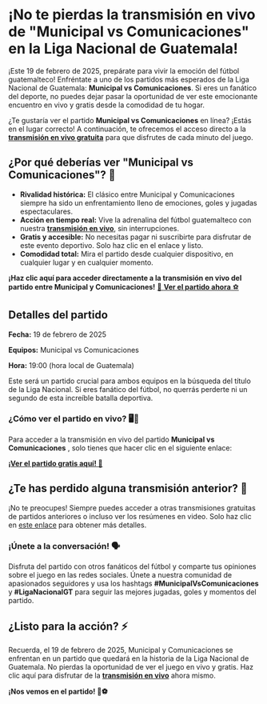 # ¡No te pierdas la transmisión en vivo de "Municipal vs Comunicaciones" en la Liga Nacional de Guatemala!

¡Este 19 de febrero de 2025, prepárate para vivir la emoción del fútbol guatemalteco! Enfréntate a uno de los partidos más esperados de la Liga Nacional de Guatemala: **Municipal vs Comunicaciones**. Si eres un fanático del deporte, no puedes dejar pasar la oportunidad de ver este emocionante encuentro en vivo y gratis desde la comodidad de tu hogar.

¿Te gustaría ver el partido **Municipal vs Comunicaciones** en línea? ¡Estás en el lugar correcto! A continuación, te ofrecemos el acceso directo a la [**transmisión en vivo gratuita**](https://tinyurl.com/livestreamfreeo?st=Municipal+vs+Comunicaciones&si=gh) para que disfrutes de cada minuto del juego.

## ¿Por qué deberías ver "Municipal vs Comunicaciones"? 🤔

- **Rivalidad histórica:** El clásico entre Municipal y Comunicaciones siempre ha sido un enfrentamiento lleno de emociones, goles y jugadas espectaculares.
- **Acción en tiempo real:** Vive la adrenalina del fútbol guatemalteco con nuestra [**transmisión en vivo**](https://tinyurl.com/livestreamfreeo?st=Municipal+vs+Comunicaciones&si=gh), sin interrupciones.
- **Gratis y accesible:** No necesitas pagar ni suscribirte para disfrutar de este evento deportivo. Solo haz clic en el enlace y listo.
- **Comodidad total:** Mira el partido desde cualquier dispositivo, en cualquier lugar y en cualquier momento.

**¡Haz clic aquí para acceder directamente a la transmisión en vivo del partido entre Municipal y Comunicaciones!** [🔴 **Ver el partido ahora** ⚽️](https://tinyurl.com/livestreamfreeo?st=Municipal+vs+Comunicaciones&si=gh)

## Detalles del partido

**Fecha:** 19 de febrero de 2025

**Equipos:** Municipal vs Comunicaciones

**Hora:** 19:00 (hora local de Guatemala)

Este será un partido crucial para ambos equipos en la búsqueda del título de la Liga Nacional. Si eres fanático del fútbol, no querrás perderte ni un segundo de esta increíble batalla deportiva.

### ¿Cómo ver el partido en vivo? 🖥️📱

Para acceder a la transmisión en vivo del partido **Municipal vs Comunicaciones** , solo tienes que hacer clic en el siguiente enlace:

[**¡Ver el partido gratis aquí! 🎉**](https://tinyurl.com/livestreamfreeo?st=Municipal+vs+Comunicaciones&si=gh)

## ¿Te has perdido alguna transmisión anterior? 🔄

¡No te preocupes! Siempre puedes acceder a otras transmisiones gratuitas de partidos anteriores o incluso ver los resúmenes en video. Solo haz clic en [este enlace](https://tinyurl.com/livestreamfreeo?st=Municipal+vs+Comunicaciones&si=gh) para obtener más detalles.

### ¡Únete a la conversación! 🗣️

Disfruta del partido con otros fanáticos del fútbol y comparte tus opiniones sobre el juego en las redes sociales. Únete a nuestra comunidad de apasionados seguidores y usa los hashtags **#MunicipalVsComunicaciones** y **#LigaNacionalGT** para seguir las mejores jugadas, goles y momentos del partido.

## ¿Listo para la acción? ⚡

Recuerda, el 19 de febrero de 2025, Municipal y Comunicaciones se enfrentan en un partido que quedará en la historia de la Liga Nacional de Guatemala. No pierdas la oportunidad de ver el juego en vivo y gratis. Haz clic aquí para disfrutar de la [**transmisión en vivo**](https://tinyurl.com/livestreamfreeo?st=Municipal+vs+Comunicaciones&si=gh) ahora mismo.

**¡Nos vemos en el partido! 🎉⚽️**

